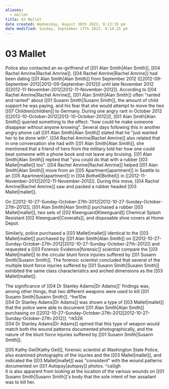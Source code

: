 ```yaml
---
aliases:
  - mallet
title: 03 Mallet
date created: Wednesday, August 30th 2023, 9:13:19 pm
date modified: Sunday, September 17th 2023, 9:18:25 pm
---
```


# 03 Mallet

Police also contacted an ex-girlfriend of [[01 Alan Smith|Alan Smith]], [[04 Rachel Amrine|Rachel Amrine]]. [[04 Rachel Amrine|Rachel Amrine]] had been dating [[01 Alan Smith|Alan Smith]] from September 2012 ([[2012-09-September-2012|2012-09-September-2012]]) until late November 2012 ([[2012-11-November-2012|2012-11-November-2012]]. According to [[04 Rachel Amrine|Rachel Amrine]], [[01 Alan Smith|Alan Smith]] often "ranted and ranted" about [[01 Susann Smith|Susann Smith]], the amount of child support he was paying, and his fear that she would attempt to move the two [[07 Children|children]] to Germany. During one angry rant in October 2012 ([[2012-10-October-2012|2012-10-October-2012]]), [[01 Alan Smith|Alan Smith]] queried something to the effect: "how could he make someone disappear without anyone knowing". Several days following this in another angry phone call [[01 Alan Smith|Alan Smith]] stated that he "just wanted her to be done with". [[04 Rachel Amrine|Rachel Amrine]] also related that in one conversation she had with [[01 Alan Smith|Alan Smith]], she mentioned that a friend of hers from the military told her how one could beat someone with a phone book and not leave any bruising. [[01 Alan Smith|Alan Smith]] replied that "you could do that with a rubber [[03 Mallet|mallet]] too". [[04 Rachel Amrine|Rachel Amrine]] helped [[01 Alan Smith|Alan Smith]] move from an [[05 Apartment|apartment]] in Seattle to an [[05 Apartment|apartment]] in [[04 Bothell|Bothell]] in [[2012-11-November-2012|2012-11-November-2012]]. During this move, [[04 Rachel Amrine|Rachel Amrine]] saw and packed a rubber headed [[03 Mallet|mallet]].

On [[2012-10-27-Sunday-October-27th-2012|2012-10-27-Sunday-October-27th-2012]], [[01 Alan Smith|Alan Smith]] purchased a rubber [[03 Mallet|mallet]], two sets of [[02 Kleenguard|Kleenguard]] Chemical Splash Resistant [[02 Kleenguard|Coveralls]], and disposable shoe covers at Home Depot.

Similarly, police purchased a [[03 Mallet|mallet]] identical to the [[03 Mallet|mallet]] purchased by [[01 Alan Smith|Alan Smith]] on [[2012-10-27-Sunday-October-27th-2012|2012-10-27-Sunday-October-27th-2012]] and requested a [[03 Forensic Evidence|forensic]] scientist compare the [[03 Mallet|mallet]] to the circular blunt force injuries suffered by [[01 Susann Smith|Susann Smith]]. The forensic scientist concluded that several of the multiple blunt force injuries suffered by [[01 Susann Smith|Susann Smith]] exhibited the same class characteristics and arched dimensions as the [[03 Mallet|mallet]].

The significance of [[04 Dr Stanley Adams|Dr Adams]]' findings was, among other things, that two different weapons were used to kill [[01 Susann Smith|Susann Smith]]. ^hw10w  
[[04 Dr Stanley Adams|Dr Adams]] was shown a type of [[03 Mallet|mallet]] that the police were able to document [[01 Alan Smith|Alan Smith]] purchasing on [[2012-10-27-Sunday-October-27th-2012|2012-10-27-Sunday-October-27th-2012]]. ^rk526  
[[04 Dr Stanley Adams|Dr Adams]] opined that this type of weapon would match both the wound patterns documented photographically, and the nature of the blunt force injuries suffered by [[01 Susann Smith|Susann Smith]].

[[05 Kathy Geil|Kathy Geil]], forensic scientist at Washington State Police, also examined photographs of the injuries and the [[03 Mallet|mallet]], and indicated the [[03 Mallet|mallet]] was "consistent" with the wound patterns documented on [[01 Autopsy|autopsy]] photos. ^ca0gh  
It is also apparent from looking at the location of the various wounds on [[01 Susann Smith|Susann Smith]]'s body that the sole intent of her assailant was to kill her.

